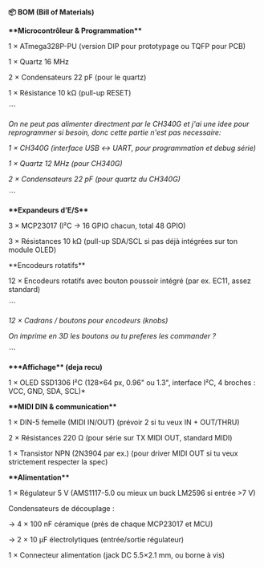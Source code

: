 **📦 BOM (Bill of Materials)**



**\*\*Microcontrôleur \& Programmation\*\***



1 × ATmega328P-PU (version DIP pour prototypage ou TQFP pour PCB)



1 × Quartz 16 MHz



2 × Condensateurs 22 pF (pour le quartz)



1 × Résistance 10 kΩ (pull-up RESET)



*```*

*On ne peut pas alimenter directment par le CH340G et j'ai une idee pour reprogrammer si besoin, donc cette  partie n'est pas necessaire:*



*1 × CH340G (interface USB ↔ UART, pour programmation et debug série)*



*1 × Quartz 12 MHz (pour CH340G)*



*2 × Condensateurs 22 pF (pour quartz du CH340G)*

*```*





**\*\*Expandeurs d’E/S\*\***



3 × MCP23017 (I²C → 16 GPIO chacun, total 48 GPIO)



3 × Résistances 10 kΩ (pull-up SDA/SCL si pas déjà intégrées sur ton module OLED)



\*\*Encodeurs rotatifs\*\*



12 × Encodeurs rotatifs avec bouton poussoir intégré (par ex. EC11, assez standard)



*```*

*12 × Cadrans / boutons pour encodeurs (knobs)*

*On imprime en 3D les boutons ou tu preferes les commander ?*

*```*





**\*\*\*Affichage\*\* (deja recu)**



1 × OLED SSD1306 I²C (128×64 px, 0.96" ou 1.3", interface I²C, 4 broches : VCC, GND, SDA, SCL)\*





**\*\*MIDI DIN \& communication\*\***



1 × DIN-5 femelle (MIDI IN/OUT) (prévoir 2 si tu veux IN + OUT/THRU)



2 × Résistances 220 Ω (pour série sur TX MIDI OUT, standard MIDI)



1 × Transistor NPN (2N3904 par ex.) (pour driver MIDI OUT si tu veux strictement respecter la spec)





 **\*\*Alimentation\*\***



1 × Régulateur 5 V (AMS1117-5.0 ou mieux un buck LM2596 si entrée >7 V)



Condensateurs de découplage :

-> 4 × 100 nF céramique (près de chaque MCP23017 et MCU)

-> 2 × 10 µF électrolytiques (entrée/sortie régulateur)



1 × Connecteur alimentation (jack DC 5.5×2.1 mm, ou borne à vis)

